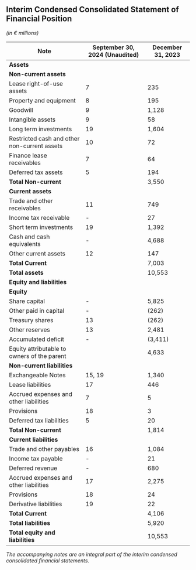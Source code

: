 ## Interim Condensed Consolidated Statement of Financial Position
*(in € millions)*

| Note | September 30, 2024 (Unaudited) | December 31, 2023 |
|------|-------------------------|-------------------|
| **Assets** |
| **Non-current assets** |
| Lease right-of-use assets | 7 | 235 | 300 |
| Property and equipment | 8 | 195 | 247 |
| Goodwill | 9 | 1,128 | 1,137 |
| Intangible assets | 9 | 58 | 84 |
| Long term investments | 19 | 1,604 | 1,215 |
| Restricted cash and other non-current assets | 10 | 72 | 75 |
| Finance lease receivables | 7 | 64 | - |
| Deferred tax assets | 5 | 194 | 28 |
| **Total Non-current** | | 3,550 | 3,086 |
| **Current assets** |
| Trade and other receivables | 11 | 749 | 858 |
| Income tax receivable | - | 27 | 20 |
| Short term investments | 19 | 1,392 | 1,100 |
| Cash and cash equivalents | - | 4,688 | 3,114 |
| Other current assets | 12 | 147 | 168 |
| **Total Current** | | 7,003 | 5,260 |
| **Total assets** | | 10,553 | 8,346 |
| **Equity and liabilities** |
| **Equity** |
| Share capital | - | 5,825 | 5,155 |
| Other paid in capital | - | (262) | (262) |
| Treasury shares | 13 | (262) | - |
| Other reserves | 13 | 2,481 | 1,812 |
| Accumulated deficit | - | (3,411) | (4,182) |
| Equity attributable to owners of the parent | | 4,633 | 2,523 |
| **Non-current liabilities** |
| Exchangeable Notes | 15, 19 | 1,340 | 1,203 |
| Lease liabilities | 17 | 446 | 493 |
| Accrued expenses and other liabilities | 7 | 5 | 26 |
| Provisions | 18 | 3 | - |
| Deferred tax liabilities | 5 | 20 | 8 |
| **Total Non-current** | | 1,814 | 1,733 |
| **Current liabilities** |
| Trade and other payables | 16 | 1,084 | 978 |
| Income tax payable | - | 21 | 12 |
| Deferred revenue | - | 680 | 622 |
| Accrued expenses and other liabilities | 17 | 2,275 | 2,440 |
| Provisions | 18 | 24 | 21 |
| Derivative liabilities | 19 | 22 | 17 |
| **Total Current** | | 4,106 | 4,090 |
| **Total liabilities** | | 5,920 | 5,823 |
| **Total equity and liabilities** | | 10,553 | 8,346 |

*The accompanying notes are an integral part of the interim condensed consolidated financial statements.*